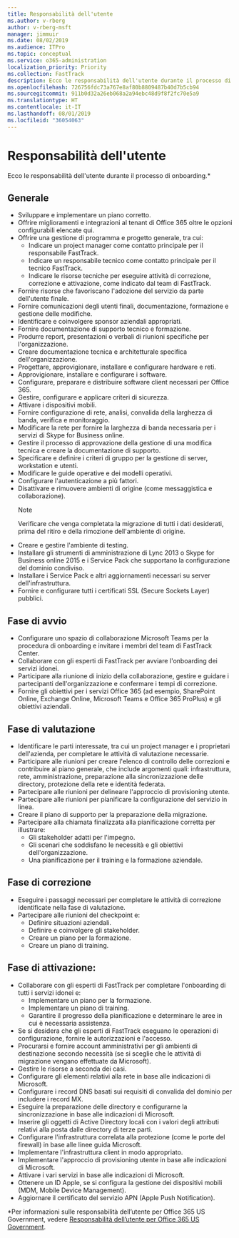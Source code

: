 ```yaml
---
title: Responsabilità dell'utente
ms.author: v-rberg
author: v-rberg-msft
manager: jimmuir
ms.date: 08/02/2019
ms.audience: ITPro
ms.topic: conceptual
ms.service: o365-administration
localization_priority: Priority
ms.collection: FastTrack
description: Ecco le responsabilità dell'utente durante il processo di onboarding.
ms.openlocfilehash: 726756fdc73a767e8af80b8809487b40d7b5cb94
ms.sourcegitcommit: 911b0d32a26eb068a2a94ebc48d9f8f2fc70e5a9
ms.translationtype: HT
ms.contentlocale: it-IT
ms.lasthandoff: 08/01/2019
ms.locfileid: "36054063"
---
```

# <a name="your-responsibilities"></a>Responsabilità dell'utente

Ecco le responsabilità dell'utente durante il processo di onboarding.\*
  
## <a name="general"></a>Generale

- Sviluppare e implementare un piano corretto.
- Offrire miglioramenti e integrazioni al tenant di Office 365 oltre le opzioni configurabili elencate qui.  
- Offrire una gestione di programma e progetto generale, tra cui: 
  - Indicare un project manager come contatto principale per il responsabile FastTrack.
  - Indicare un responsabile tecnico come contatto principale per il tecnico FastTrack.
  - Indicare le risorse tecniche per eseguire attività di correzione, correzione e attivazione, come indicato dal team di FastTrack. 
- Fornire risorse che favoriscano l'adozione del servizio da parte dell'utente finale. 
- Fornire comunicazioni degli utenti finali, documentazione, formazione e gestione delle modifiche.
- Identificare e coinvolgere sponsor aziendali appropriati.  
- Fornire documentazione di supporto tecnico e formazione.  
- Produrre report, presentazioni o verbali di riunioni specifiche per l'organizzazione. 
- Creare documentazione tecnica e architetturale specifica dell'organizzazione.   
- Progettare, approvigionare, installare e configurare hardware e reti.   
- Approvigionare, installare e configurare i software.  
- Configurare, preparare e distribuire software client necessari per Office 365.  
- Gestire, configurare e applicare criteri di sicurezza.
- Attivare i dispositivi mobili.
- Fornire configurazione di rete, analisi, convalida della larghezza di banda, verifica e monitoraggio. 
- Modificare la rete per fornire la larghezza di banda necessaria per i servizi di Skype for Business online. 
- Gestire il processo di approvazione della gestione di una modifica tecnica e creare la documentazione di supporto.  
- Specificare e definire i criteri di gruppo per la gestione di server, workstation e utenti. 
- Modificare le guide operative e dei modelli operativi. 
- Configurare l'autenticazione a più fattori.  
- Disattivare e rimuovere ambienti di origine (come messaggistica e collaborazione). 
    > [!NOTE]
    > Verificare che venga completata la migrazione di tutti i dati desiderati, prima del ritiro e della rimozione dell'ambiente di origine. 
- Creare e gestire l'ambiente di testing.  
- Installare gli strumenti di amministrazione di Lync 2013 o Skype for Business online 2015 e i Service Pack che supportano la configurazione del dominio condiviso.
- Installare i Service Pack e altri aggiornamenti necessari su server dell'infrastruttura. 
- Fornire e configurare tutti i certificati SSL (Secure Sockets Layer) pubblici. 
    
## <a name="initiate-phase"></a>Fase di avvio

- Configurare uno spazio di collaborazione Microsoft Teams per la procedura di onboarding e invitare i membri del team di FastTrack Center.   
- Collaborare con gli esperti di FastTrack per avviare l'onboarding dei servizi idonei.     
- Participare alla riunione di inizio della collaborazione, gestire e guidare i partecipanti dell'organizzazione e confermare i tempi di correzione.   
- Fornire gli obiettivi per i servizi Office 365 (ad esempio, SharePoint Online, Exchange Online, Microsoft Teams e Office 365 ProPlus) e gli obiettivi aziendali.
    
## <a name="assess-phase"></a>Fase di valutazione

- Identificare le parti interessate, tra cui un project manager e i proprietari dell'azienda, per completare le attività di valutazione necessarie.    
- Participare alle riunioni per creare l'elenco di controllo delle correzioni e contribuire al piano generale, che include argomenti quali: infrastruttura, rete, amministrazione, preparazione alla sincronizzazione delle directory, protezione della rete e identità federata.   
- Partecipare alle riunioni per delineare l'approccio di provisioning utente.  
- Partecipare alle riunioni per pianificare la configurazione del servizio in linea.    
- Creare il piano di supporto per la preparazione della migrazione. 
- Partecipare alla chiamata finalizzata alla pianificazione corretta per illustrare:   
  - Gli stakeholder adatti per l'impegno.  
  - Gli scenari che soddisfano le necessità e gli obiettivi dell'organizzazione.
  - Una pianificazione per il training e la formazione aziendale.
    
## <a name="remediate-phase"></a>Fase di correzione

- Eseguire i passaggi necessari per completare le attività di correzione identificate nella fase di valutazione. 
- Partecipare alle riunioni del checkpoint e: 
  - Definire situazioni aziendali.   
  - Definire e coinvolgere gli stakeholder.
  - Creare un piano per la formazione. 
  - Creare un piano di training.
    
## <a name="enable-phase"></a>Fase di attivazione:

- Collaborare con gli esperti di FastTrack per completare l'onboarding di tutti i servizi idonei e:  
  - Implementare un piano per la formazione.  
  - Implementare un piano di training. 
  - Garantire il progresso della pianificazione e determinare le aree in cui è necessaria assistenza.
- Se si desidera che gli esperti di FastTrack eseguano le operazioni di configurazione, fornire le autorizzazioni e l'accesso.  
- Procurarsi e fornire account amministrativi per gli ambienti di destinazione secondo necessità (se si sceglie che le attività di migrazione vengano effettuate da Microsoft).   
- Gestire le risorse a seconda dei casi.   
- Configurare gli elementi relativi alla rete in base alle indicazioni di Microsoft.  
- Configurare i record DNS basati sui requisiti di convalida del dominio per includere i record MX.   
- Eseguire la preparazione delle directory e configurarne la sincronizzazione in base alle indicazioni di Microsoft.
- Inserire gli oggetti di Active Directory locali con i valori degli attributi relativi alla posta dalle directory di terze parti.   
- Configurare l'infrastruttura correlata alla protezione (come le porte del firewall) in base alle linee guida Microsoft.
- Implementare l'infrastruttura client in modo appropriato.  
- Implementare l'approccio di provisioning utente in base alle indicazioni di Microsoft.  
- Attivare i vari servizi in base alle indicazioni di Microsoft.  
- Ottenere un ID Apple, se si configura la gestione dei dispositivi mobili (MDM, Mobile Device Management).   
- Aggiornare il certificato del servizio APN (Apple Push Notification).
    
\*Per informazioni sulle responsabilità dell’utente per Office 365 US Government, vedere [Responsabilità dell’utente per Office 365 US Government](US-Gov-appendix-your-responsibilities.md).
  

